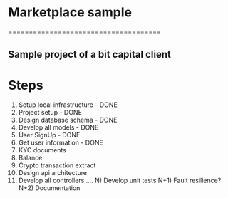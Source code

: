 # Marketplace sample
=====================================
## Sample project of a bit capital client

# Steps
1) Setup local infrastructure - DONE
2) Project setup - DONE
3) Design database schema - DONE
4) Develop all models - DONE
5) User SignUp - DONE
6) Get user information - DONE
7) KYC documents
8) Balance
9) Crypto transaction extract
10) Design api architecture
11) Develop all controllers
....
N) Develop unit tests
N+1) Fault resilience?
N+2) Documentation